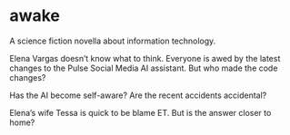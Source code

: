 # awake
A science fiction novella about information technology.

Elena Vargas doesn’t know what to think. Everyone is awed by the latest changes to the Pulse Social Media AI assistant. But who made the code changes? 

Has the AI become self-aware? Are the recent accidents accidental? 

Elena’s wife Tessa is quick to be blame ET. But is the answer closer to home?